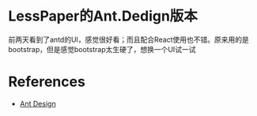 # LessPaper的Ant.Dedign版本
前两天看到了antd的UI，感觉很好看；而且配合React使用也不错。原来用的是bootstrap，但是感觉bootstrap太生硬了，想换一个UI试一试

# References
* [Ant Design](https://ant.design/docs/react/introduce-cn)<br/>